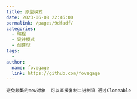 ```yaml
---
title: 原型模式
date: 2023-06-08 22:46:00
permalink: /pages/9dfadf/
categories:
  - 编程
  - 设计模式
  - 创建型
tags:
  - 
author: 
  name: fovegage
  link: https://github.com/fovegage
---
```

```
避免频繁的new对象  可以直接复制二进制流 通过Cloneable
```
